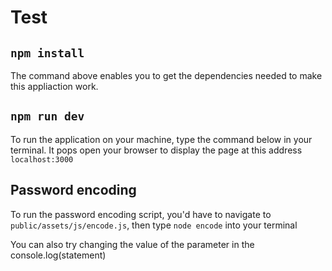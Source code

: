 # Test

## `npm install`

The command above enables you to get the dependencies needed to make this appliaction work.

## `npm run dev`

To run the application on your machine, type the command below in your terminal. It pops open your browser to display the page at this address `localhost:3000`

## Password encoding

To run the password encoding script, you'd have to navigate to `public/assets/js/encode.js`, then type `node encode` into your terminal

You can also try changing the value of the parameter in the console.log(statement)
